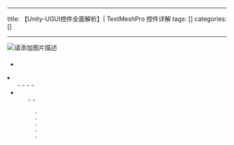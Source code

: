 
--- 
title:  【Unity-UGUI控件全面解析】| TextMeshPro 控件详解 
tags: []
categories: [] 

---
<img src="https://img-blog.csdnimg.cn/4ea0ad75b9c145e5ba7d219b7e425099.png" alt="请添加图片描述"> 

####  

  - 
  <li>
   <ul>
    - 
    - 
    - 
    - 
    <li>
     <ul>
      - 
      - 
     
      - 
      - 
      - 
      - 
      - 
     